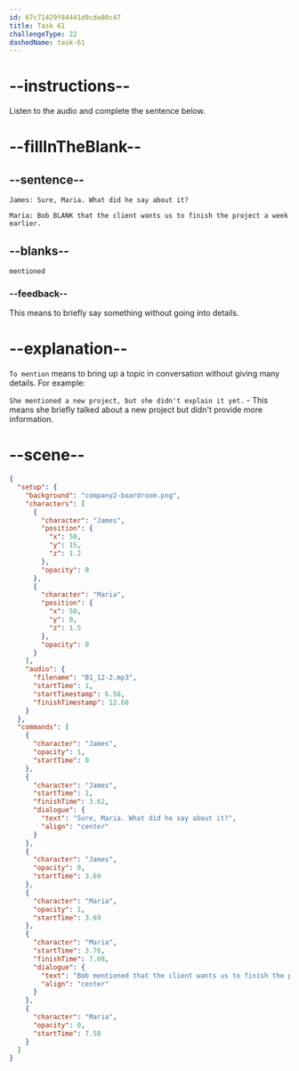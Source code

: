 ```yaml
---
id: 67c71429f84441d9cda80c47
title: Task 61
challengeType: 22
dashedName: task-61
---
```


<!-- (Audio) James: Sure, Maria. What did he say about it?  
Maria: Bob mentioned that the client wants us to finish the project a week earlier. -->

# --instructions--

Listen to the audio and complete the sentence below.  

# --fillInTheBlank--

## --sentence--

`James: Sure, Maria. What did he say about it?`

`Maria: Bob BLANK that the client wants us to finish the project a week earlier.`  

## --blanks--

`mentioned`  

### --feedback--

This means to briefly say something without going into details.

# --explanation--

`To mention` means to bring up a topic in conversation without giving many details. For example:

`She mentioned a new project, but she didn't explain it yet.` - This means she briefly talked about a new project but didn't provide more information.

# --scene--

```json
{
  "setup": {
    "background": "company2-boardroom.png",
    "characters": [
      {
        "character": "James",
        "position": {
          "x": 50,
          "y": 15,
          "z": 1.2
        },
        "opacity": 0
      },
      {
        "character": "Maria",
        "position": {
          "x": 50,
          "y": 0,
          "z": 1.5
        },
        "opacity": 0
      }
    ],
    "audio": {
      "filename": "B1_12-2.mp3",
      "startTime": 1,
      "startTimestamp": 6.58,
      "finishTimestamp": 12.66
    }
  },
  "commands": [
    {
      "character": "James",
      "opacity": 1,
      "startTime": 0
    },
    {
      "character": "James",
      "startTime": 1,
      "finishTime": 3.62,
      "dialogue": {
        "text": "Sure, Maria. What did he say about it?",
        "align": "center"
      }
    },
    {
      "character": "James",
      "opacity": 0,
      "startTime": 3.69
    },
    {
      "character": "Maria",
      "opacity": 1,
      "startTime": 3.69
    },
    {
      "character": "Maria",
      "startTime": 3.76,
      "finishTime": 7.08,
      "dialogue": {
        "text": "Bob mentioned that the client wants us to finish the project a week earlier.",
        "align": "center"
      }
    },
    {
      "character": "Maria",
      "opacity": 0,
      "startTime": 7.58
    }
  ]
}
```
